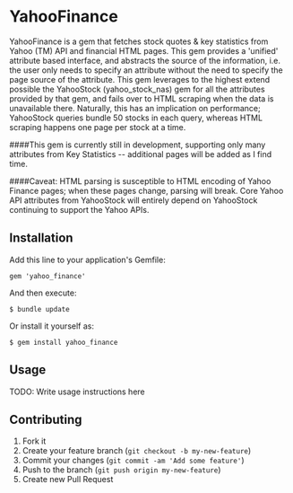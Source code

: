 # YahooFinance

YahooFinance is a gem that fetches stock quotes & key statistics from Yahoo (TM) API and financial HTML pages. This gem provides a 'unified' attribute based interface, and abstracts the source of the information, i.e. the user only needs to specify an attribute without the need to specify the page source of the attribute. This gem leverages to the highest extend possible the YahooStock (yahoo_stock_nas) gem for all the attributes provided by that gem, and fails over to HTML scraping when the data is unavailable there. Naturally, this has an implication on performance; YahooStock queries bundle 50 stocks in each query, whereas HTML scraping happens one page per stock at a time.

####This gem is currently still in development, supporting only many attributes from Key Statistics -- additional pages will be added as I find time.

####Caveat: HTML parsing is susceptible to HTML encoding of Yahoo Finance pages; when these pages change, parsing will break. Core Yahoo API attributes from YahooStock will entirely depend on YahooStock continuing to support the Yahoo APIs.


## Installation

Add this line to your application's Gemfile:

    gem 'yahoo_finance'

And then execute:

    $ bundle update

Or install it yourself as:

    $ gem install yahoo_finance

## Usage

TODO: Write usage instructions here

## Contributing

1. Fork it
2. Create your feature branch (`git checkout -b my-new-feature`)
3. Commit your changes (`git commit -am 'Add some feature'`)
4. Push to the branch (`git push origin my-new-feature`)
5. Create new Pull Request
